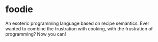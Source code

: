 # foodie
An esoteric programming language based on recipe semantics.
Ever wanted to combine the frustration with cooking, with the frustration of programming?  Now you can!
